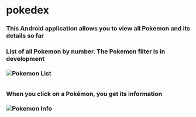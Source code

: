 # <h1>pokedex</h1>
<h3>This Android application allows you to view all Pokemon and its details so far</h3>

<b><h3>List of all Pokemon by number. The Pokemon filter is in development</b><br><br>
![Pokemon List](https://image.ibb.co/kNSg2R/Sin_t_tulo.png "De 150 x 150 píxeles")<br><br>


<b>When you click on a Pokémon, you get its information</b><br><br>
![Pokemon Info](https://image.ibb.co/ftf7bm/Sin_t_tulo2.png "De 150 x 150 píxeles")<br><br>
